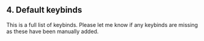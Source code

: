 ## 4. Default keybinds

This is a full list of keybinds.
Please let me know if any keybinds are missing as these have been manually added.

